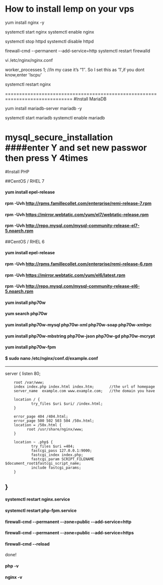 # How to install lemp on your vps

yum install nginx -y

systemctl start nginx 
systemctl enable nginx

systemctl stop httpd
systemctl disable httpd

firewall-cmd --permanent --add-service=http
systemctl restart firewalld

vi /etc/nginx/nginx.conf

worker_processes 1;   //In my case it’s “1″. So I set this as ’1′,if you dont know,enter 'lscpu'

systemctl restart nginx

==============================================================================
#Install MariaDB

yum install mariadb-server mariadb -y

systemctl start mariadb
systemctl enable mariadb

mysql_secure_installation
####enter Y and set new passwor then press Y 4times
=============================================================================

#Install PHP

##CentOS / RHEL 7
#### yum install epel-release
#### rpm -Uvh http://rpms.famillecollet.com/enterprise/remi-release-7.rpm
#### rpm -Uvh https://mirror.webtatic.com/yum/el7/webtatic-release.rpm
#### rpm -Uvh http://repo.mysql.com/mysql-community-release-el7-5.noarch.rpm

##CentOS / RHEL 6
#### yum install epel-release
#### rpm -Uvh http://rpms.famillecollet.com/enterprise/remi-release-6.rpm
#### rpm -Uvh https://mirror.webtatic.com/yum/el6/latest.rpm
#### rpm -Uvh http://repo.mysql.com/mysql-community-release-el6-5.noarch.rpm

#### yum install php70w
#### yum search php70w
#### yum install php70w-mysql php70w-xml php70w-soap php70w-xmlrpc
#### yum install php70w-mbstring php70w-json php70w-gd php70w-mcrypt
#### yum install php70w-fpm
#### $ sudo nano /etc/nginx/conf.d/example.conf

----------------------
server {
        listen   80;

        root /var/www;
        index index.php index.html index.htm;       //the url of homepage
        server_name  example.com www.example.com;   //the domain you have

        location / {
                try_files $uri $uri/ /index.html;
        }

        error_page 404 /404.html;
        error_page 500 502 503 504 /50x.html;
        location = /50x.html {
              root /usr/share/nginx/www;
        }

        location ~ .php$ {
                try_files $uri =404;
                fastcgi_pass 127.0.0.1:9000;
                fastcgi_index index.php;
                fastcgi_param SCRIPT_FILENAME $document_root$fastcgi_script_name;
                include fastcgi_params;
        }
}
------------------------------
#### systemctl restart nginx.service
#### systemctl restart php-fpm.service

#### firewall-cmd --permanent --zone=public --add-service=http
#### firewall-cmd --permanent --zone=public --add-service=https
#### firewall-cmd --reload

done!
#### php -v
#### nginx -v
